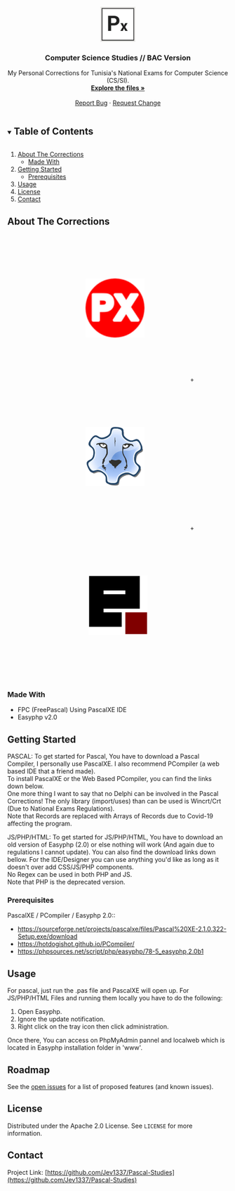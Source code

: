 <!--
*** Thanks for checking out the Best-README-Template. If you have a suggestion
*** that would make this better, please fork the repo and create a pull request
*** or simply open an issue with the tag "enhancement".
*** Thanks again! Now go create something AMAZING! :D
***
***
***
*** To avoid retyping too much info. Do a search and replace for the following:
*** github_username, repo_name, twitter_handle, email, project_title, project_description
--> 



<!-- PROJECT SHIELDS -->
<!--
*** I'm using markdown "reference style" links for readability.
*** Reference links are enclosed in brackets [ ] instead of parentheses ( ).
*** See the bottom of this document for the declaration of the reference variables
*** for contributors-url, forks-url, etc. This is an optional, concise syntax you may use.
*** https://www.markdownguide.org/basic-syntax/#reference-style-links
-->
<!--
[![Contributors][contributors-shield]][contributors-url]
[![Forks][forks-shield]][forks-url]
[![Stargazers][stars-shield]][stars-url]
[![Issues][issues-shield]][issues-url]
[![MIT License][license-shield]][license-url]
-->


<!-- PROJECT LOGO -->
<br />
<p align="center">
  <a href="https://github.com/Jev1337/Pascal-Studies">
    <img src="explorer_0KnDLzyOVG.png" alt="Logo" width="80" height="80">
  </a>

  <h3 align="center">Computer Science Studies // BAC Version</h3>

  <p align="center">
    My Personal Corrections for Tunisia's National Exams for Computer Science (CS/SI).
    <br />
    <a href="https://github.com/Jev1337/Pascal-Studies"><strong>Explore the files »</strong></a>
    <br />
    <br />
    <a href="https://github.com/Jev1337/Pascal-Studies/issues">Report Bug</a>
    ·
    <a href="https://github.com/Jev1337/Pascal-Studies/issues">Request Change</a>
  </p>
</p>



<!-- TABLE OF CONTENTS -->
<details open="open">
  <summary><h2 style="display: inline-block">Table of Contents</h2></summary>
  <ol>
    <li>
      <a href="#about-the-corrections">About The Corrections</a>
      <ul>
        <li><a href="#made-with">Made With</a></li>
      </ul>
    </li>
    <li>
      <a href="#getting-started">Getting Started</a>
      <ul>
        <li><a href="#prerequisites">Prerequisites</a></li>
      </ul>
    </li>
    <li><a href="#usage">Usage</a></li>
    <li><a href="#license">License</a></li>
    <li><a href="#contact">Contact</a></li>
  </ol>
</details>



<!-- ABOUT THE Corrections -->
## About The Corrections

<div align="center"><a href="https://sourceforge.net/projects/pascalxe/" target="_blank"><img src="icon.png" alt="Logo" width="135" height="135" style="border:0px;margin:100px;clear:both;"></a> + <a href="https://www.freepascal.org/" target="_blank"><img src="fpc.png" alt="Logo" width="135" height="135" style="border:0px;margin:100px;clear:both;"></a> + <a href="https://www.easyphp.org/" target="_blank"><img src="ez.png" alt="Logo" width="135" height="135" style="border:0px;margin:100px;clear:both;"></a></div>


### Made With

* []()FPC (FreePascal) Using PascalXE IDE
* []()Easyphp v2.0

<!-- GETTING STARTED -->
## Getting Started

PASCAL:
To get started for Pascal, You have to download a Pascal Compiler, I personally use PascalXE. I also recommend PCompiler (a web based IDE that a friend made). <br>
To install PascalXE or the Web Based PCompiler, you can find the links down below. <br>
One more thing I want to say that no Delphi can be involved in the Pascal Corrections! The only library (import/uses) than can be used is Wincrt/Crt (Due to National Exams Regulations).<br>
Note that Records are replaced with Arrays of Records due to Covid-19 affecting the program.<br>

JS/PHP/HTML:
To get started for JS/PHP/HTML, You have to download an old version of Easyphp (2.0) or else nothing will work (And again due to regulations I cannot update). You can also find the download links down bellow. For the IDE/Designer you can use anything you'd like as long as it doesn't over add CSS/JS/PHP components.<br>
No Regex can be used in both PHP and JS.<br>
Note that PHP is the deprecated version.<br>

### Prerequisites

PascalXE / PCompiler / Easyphp 2.0::
* https://sourceforge.net/projects/pascalxe/files/Pascal%20XE-2.1.0.322-Setup.exe/download
* https://hotdogishot.github.io/PCompiler/ <br>
* https://phpsources.net/script/php/easyphp/78-5_easyphp,2.0b1
<!-- USAGE EXAMPLES -->
## Usage

For pascal, just run the .pas file and PascalXE will open up.
For JS/PHP/HTML Files and running them locally you have to do the following:
  <ol>
    <li>Open Easyphp.</li>
    <li>Ignore the update notification.</li>
    <li>Right click on the tray icon then click administration.</li>
  </ol>
Once there, You can access on PhpMyAdmin pannel and localweb which is located in Easyphp installation folder in 'www'. 

<!-- ROADMAP -->
## Roadmap

See the [open issues](https://github.com/Jev1337/Pascal-Studies/issues) for a list of proposed features (and known issues).



<!-- LICENSE -->
## License

Distributed under the Apache 2.0 License. See `LICENSE` for more information.



<!-- CONTACT -->
## Contact

Project Link: [https://github.com/Jev1337/Pascal-Studies](https://github.com/Jev1337/Pascal-Studies)



<!-- MARKDOWN LINKS & IMAGES -->
<!-- https://www.markdownguide.org/basic-syntax/#reference-style-links -->
[contributors-shield]: https://img.shields.io/github/contributors/Jev1337/CS-Studies.svg?style=for-the-badge
[contributors-url]: https://github.com/Jev1337/CS-Studies/graphs/contributors
[forks-shield]: https://img.shields.io/github/forks/Jev1337/CS-Studies.svg?style=for-the-badge
[forks-url]: https://github.com/Jev1337/CS-Studies/network/members
[stars-shield]: https://img.shields.io/github/stars/Jev1337/CS-Studies.svg?style=for-the-badge
[stars-url]: https://github.com/Jev1337/CS-Studies/stargazers
[issues-shield]: https://img.shields.io/github/issues/Jev1337/CS-Studies.svg?style=for-the-badge
[issues-url]: https://github.com/Jev1337/CS-Studies/issues
[license-shield]: https://img.shields.io/github/license/Jev1337/CS-Studies?style=for-the-badge
[license-url]: https://github.com/Jev1337/CS-Studies/blob/master/LICENSE.txt
